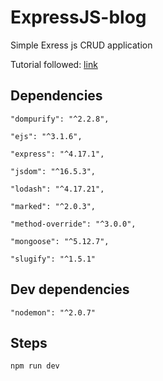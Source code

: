 # ExpressJS-blog

Simple Exress js CRUD application

Tutorial followed: [link](https://youtu.be/1NrHkjlWVhM?list=PLiCMRc5ZXLERSRWHEGHchhCwz1V6LwCDV)

## Dependencies
 `"dompurify": "^2.2.8",`
 
 `"ejs": "^3.1.6",`
 
 `"express": "^4.17.1",`
 
 `"jsdom": "^16.5.3",`
 
 `"lodash": "^4.17.21",`
 
 `"marked": "^2.0.3",`
 
 `"method-override": "^3.0.0",`
 
 `"mongoose": "^5.12.7",`
 
 `"slugify": "^1.5.1"`

## Dev dependencies
`"nodemon": "^2.0.7"`

## Steps

`npm run dev`
